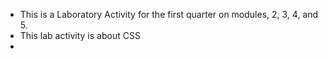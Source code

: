 - This is a Laboratory Activity for the first quarter on modules, 2, 3, 4, and 5.
- This lab activity is about CSS
- 
